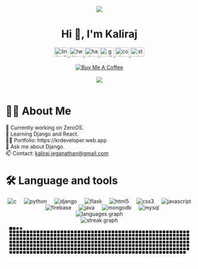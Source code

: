 <div align="center">
 <img height="100" src="https://i.postimg.cc/j5200yfw/121792584-modified.png"  />
</div>

<h1 align="center">Hi 👋, I'm Kaliraj</h1>

<div align="center">
  <a href="https://www.linkedin.com/in/jkaliraj/">
    <img src="https://raw.githubusercontent.com/maurodesouza/profile-readme-generator/master/src/assets/icons/social/linkedin/default.svg" width="37" height="25" title="linkedin"  />
  </a>
  <a href="https://twitter.com/iamKaliraj_J">
    <img src="https://raw.githubusercontent.com/maurodesouza/profile-readme-generator/master/src/assets/icons/social/twitter/default.svg" width="37" height="25" title="twitter"  />
  </a>
  <a href="https://www.hackerrank.com/Kaliraj_J">
    <img src="https://raw.githubusercontent.com/maurodesouza/profile-readme-generator/master/src/assets/icons/social/hackerrank/default.svg" width="37" height="25" title="hackerrank"  />
  </a>
  <a href="mailto:kaliraj.jeganathan@gmail.com">
    <img src="https://raw.githubusercontent.com/maurodesouza/profile-readme-generator/master/src/assets/icons/social/gmail/default.svg" width="37" height="25" title="gmail"  />
  </a>
  <a href="https://codepen.com/jkaliraj">
    <img src="https://raw.githubusercontent.com/maurodesouza/profile-readme-generator/master/src/assets/icons/social/codepen/default.svg" width="37" height="25" title="codepen"  />
  </a>
  <a href="https://stackoverflow.com/jkaliraj">
    <img src="https://raw.githubusercontent.com/maurodesouza/profile-readme-generator/master/src/assets/icons/social/stackoverflow/default.svg" width="37" height="25" title="stackoverflow"  />
  </a>
</div>
<br/>
<div align="center">
<a href="https://donate.stripe.com/14kg1B4au83I3Li4gg" target="_blank"><img src="https://cdn.buymeacoffee.com/buttons/default-orange.png" alt="Buy Me A Coffee" height="41" width="174"></a>
 </div>
 <br/>
<div align="center">
  <img src="https://profile-counter.glitch.me/jkaliraj/count.svg?"  />
</div>
<br/>


 <h1 align="left">👩‍💻  About Me</h1>



<p align="left">🔭 Currently working on ZeroOS.<br>🌱 Learning Django and React.<br>👨‍💻 Portfolio: https://krdeveloper.web.app<br>💬 Ask me about Django.<br>📫 Contact: <a href="mailto:kaliraj.jeganathan@gmail.com">kaliraj.jeganathan@gmail.com</a></p>



<h1 align="left">🛠 Language and tools</h1>


<div align="center">
  <img src="https://skillicons.dev/icons?i=c" height="40" title="c"  />
  <img width="12" />
  <img src="https://skillicons.dev/icons?i=py" height="40" title="python"  />
  <img width="12" />
  <img src="https://skillicons.dev/icons?i=django" height="40" title="django"  />
  <img width="12" />
  <img src="https://skillicons.dev/icons?i=flask" height="40" title="flask"  />
  <img width="12" />
  <img src="https://skillicons.dev/icons?i=html" height="40" title="html5"  />
  <img width="12" />
  <img src="https://skillicons.dev/icons?i=css" height="40" title="css3"  />
  <img width="12" />
  <img src="https://skillicons.dev/icons?i=js" height="40" title="javascript"  />
  <img width="12" />
  <img src="https://skillicons.dev/icons?i=firebase" height="40" title="firebase"  />
  <img width="12" />
  <img src="https://skillicons.dev/icons?i=java" height="40" title="java"  />
  <img width="12" />
  <img src="https://skillicons.dev/icons?i=mongodb" height="40" title="mongodb"  />
  <img width="12" />
  <img src="https://skillicons.dev/icons?i=mysql" height="40" title="mysql"  />
</div>

<div align="center">
  <img src="https://github-readme-stats.vercel.app/api/top-langs?username=jkaliraj&locale=en&hide_title=false&layout=compact&card_width=320&langs_count=5&theme=github_dark&hide_border=true&order=2" height="150" alt="languages graph"  />
  <br/>
  <img src="https://streak-stats.demolab.com?user=jkaliraj&locale=en&mode=weekly&theme=github_dark&hide_border=true&border_radius=10&order=3" height="220" alt="streak graph"  />
</div>


<img src="https://raw.githubusercontent.com/jkaliraj/jkaliraj/output/snake-dark.svg" alt="Snake animation"/>

